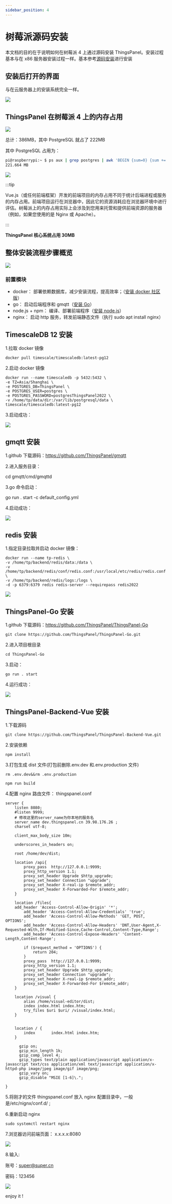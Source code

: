 ```yaml
---
sidebar_position: 4
---
```


# 树莓派源码安装

本文档的目的在于说明如何在树莓派 4 上通过源码安装 ThingsPanel。安装过程基本与在 x86 服务器安装过程一样。基本参考[源码安装](http://thingspanel.io/zh-Hans/docs/system-installation/source_code.installation)进行安装

## 安装后打开的界面

与在云服务器上的安装系统完全一样。

![](image/raspberry_login_page.png)

## ThingsPanel 在树莓派 4 上的内存占用

![](image/raspberry_memory_uasge.png)

总计：386MB，其中 PostgreSQL 就占了 222MB

其中 PostgreSQL 占用为：

```bash
pi@raspberrypi:~ $ ps aux | grep postgres | awk 'BEGIN {sum=0} {sum += $6} END {print sum/1024 " MB"}'
221.664 MB
```

![](image/raspberry_memory_caclulate.png)

:::tip

Vue.js（或任何前端框架）开发的前端项目的内存占用不同于统计后端进程或服务的内存占用。前端项目运行在浏览器中，因此它的资源消耗应在浏览器环境中进行评估。树莓派上的内存占用实际上会涉及到您用来托管和提供前端资源的服务器（例如，如果您使用的是 Nginx 或 Apache）。

:::

**ThingsPanel 核心系统占用 30MB**

## 整体安装流程步骤概览

![](image/raspberry_overview.png)

### 前置模块

- docker： 部署依赖数据库，减少安装流程，提高效率；（[安装 docker 社区版](https://docs.docker.com/engine/install/)）
- go： 启动后端程序和 gmqtt（[安装 Go](https://go.dev/doc/install)）
- node.js + npm： 编译、部署前端程序（[安装 node.js](https://nodejs.org/zh-cn/download/)）
- nginx： 启动 http 服务，转发前端静态文件（执行 sudo apt install nginx）

## TimescaleDB 12 安装

1.拉取 docker 镜像

`docker pull timescale/timescaledb:latest-pg12`

2.启动 docker 镜像

```
docker run --name timescaledb -p 5432:5432 \
-e TZ=Asia/Shanghai \
-e POSTGRES_DB=ThingsPanel \
-e POSTGRES_USER=postgres \
-e POSTGRES_PASSWORD=postgresThingsPanel2022 \
-v /home/tp/data/dir:/var/lib/postgresql/data \
timescale/timescaledb:latest-pg12
```

3.启动成功：

![](image/raspberry_db_start.png)

## gmqtt 安装

1.github 下载源码：https://github.com/ThingsPanel/gmqtt

2.进入服务目录：

cd gmqtt/cmd/gmqttd

3.go 命令启动：

go run . start -c default_config.yml

4.启动成功：

![](image/raspberry_gmqtt_start.png)

## redis 安装

1.指定目录拉取并启动 docker 镜像：

```
docker run --name tp-redis \
-v /home/tp/backend/redis/data:/data \
-v /home/tp/backend/redis/conf/redis.conf:/usr/local/etc/redis/redis.conf \
-v /home/tp/backend/redis/logs:/logs \
-d -p 6379:6379 redis redis-server --requirepass redis2022
```

![](image/raspberry_redis_start.png)

## ThingsPanel-Go 安装

1.github 下载源码：https://github.com/ThingsPanel/ThingsPanel-Go

`git clone https://github.com/ThingsPanel/ThingsPanel-Go.git`

2.进入项目根目录

`cd ThingsPanel-Go`

3.启动：

`go run . start`

4.运行成功：

![](image/raspberry_backend_start.png)

## ThingsPanel-Backend-Vue 安装

1.下载源码

`git clone https://github.com/ThingsPanel/ThingsPanel-Backend-Vue.git`

2.安装依赖

`npm install`

3.打包生成 dist 文件(打包前删除.env.dev 和.env.production 文件)

`rm .env.dev&&rm .env.production`

`npm run build`

4.配置 nginx 路由文件： thingspanel.conf

```
server {
    listen 8080;
    #listen 9999;
    # 修改这里的server_name为你本地的服务名
    server_name dev.thingspanel.cn 39.98.176.26 ;
    charset utf-8;

    client_max_body_size 10m;

    underscores_in_headers on;

    root /home/dev/dist;

    location /api{
        proxy_pass  http://127.0.0.1:9999;
        proxy_http_version 1.1;
        proxy_set_header Upgrade $http_upgrade;
        proxy_set_header Connection "upgrade";
        proxy_set_header X-real-ip $remote_addr;
        proxy_set_header X-Forwarded-For $remote_addr;
    }

    location /files{
    add_header 'Access-Control-Allow-Origin' '*';
        add_header 'Access-Control-Allow-Credentials' 'true';
        add_header 'Access-Control-Allow-Methods' 'GET, POST, OPTIONS';
        add_header 'Access-Control-Allow-Headers' 'DNT,User-Agent,X-Requested-With,If-Modified-Since,Cache-Control,Content-Type,Range';
        add_header 'Access-Control-Expose-Headers' 'Content-Length,Content-Range';

        if ($request_method = 'OPTIONS') {
            return 204;
        }
        proxy_pass  http://127.0.0.1:9999;
        proxy_http_version 1.1;
        proxy_set_header Upgrade $http_upgrade;
        proxy_set_header Connection "upgrade";
        proxy_set_header X-real-ip $remote_addr;
        proxy_set_header X-Forwarded-For $remote_addr;
    }

    location /visual {
        alias /home/visual-editor/dist;
        index index.html index.htm;
        try_files $uri $uri/ /visual/index.html;
    }


    location / {
        index       index.html index.htm;
    }

      gzip on;
      gzip_min_length 1k;
      gzip_comp_level 4;
      gzip_types text/plain application/javascript application/x-javascript text/css application/xml text/javascript application/x-httpd-php image/jpeg image/gif image/png;
      gzip_vary on;
      gzip_disable "MSIE [1-6]\.";

}
```

5.将刚才的文件 thingspanel.conf 放入 nginx 配置目录中，一般是/etc/nignx/conf.d/ ;

6.重新启动 nginx

`sudo systemctl restart nginx`

7.浏览器访问前端页面： x.x.x.x:8080

![](image/raspberry_login.png)

8.输入:

账号：super@super.cn

密码：123456

![](image/raspberry_home_page.png)

enjoy it !